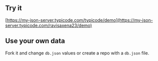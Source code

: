 ## Try it

[https://my-json-server.typicode.com/typicode/demo](https://my-json-server.typicode.com/ravisaxena23/demo)

## Use your own data

Fork it and change `db.json` values or create a repo with a `db.json` file.
